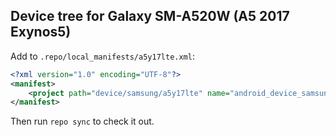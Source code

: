 ## Device tree for Galaxy SM-A520W (A5 2017 Exynos5)

Add to `.repo/local_manifests/a5y17lte.xml`:

```xml
<?xml version="1.0" encoding="UTF-8"?>
<manifest>
	<project path="device/samsung/a5y17lte" name="android_device_samsung_a5y17lte_can" remote="draekko" revision="master" />
</manifest>
```

Then run `repo sync` to check it out.



